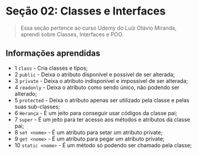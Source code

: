 # Seção 02: Classes e Interfaces

> Essa seção pertence ao curso Udemy do Luiz Otávio Miranda, aprendi sobre Classes, Interfaces e POO.

## Informações aprendidas

- 1 `class` - Cria classes e tipos;
- 2 `public` - Deixa o atributo disponível e possível de ser alterada;
- 3 `private` - Deixa o atributo indisponível e impossível de ser alterada;
- 4 `readonly` - Deixa o atributo como sendo único, não podendo ser alterado;
- 5 `protected` - Deixa o atributo apenas ser utilizado pela classe e pelas suas sub-classes;
- 6 `Herança` - É um jeito para conseguir usar códigos da classe pai;
- 7 `super` - É um jeito para ter acesso aos métodos e atributos da classe pai;
- 8 `set <nome>` - É um atributo para setar um atributo private;
- 9 `get <nome>` - É um atributo para pegar um atributo private;
- 10 `static <nome>` - É um método só podendo ser chamado pela classe;
